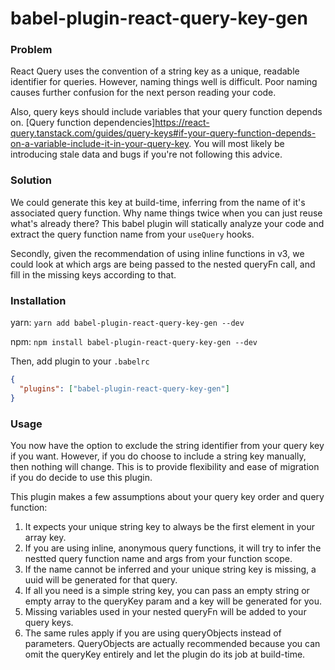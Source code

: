 # babel-plugin-react-query-key-gen

### Problem

React Query uses the convention of a string key as a unique, readable identifier for queries. However, naming things well is difficult.
Poor naming causes further confusion for the next person reading your code.

Also, query keys should include variables that your query function depends on. [Query function dependencies]https://react-query.tanstack.com/guides/query-keys#if-your-query-function-depends-on-a-variable-include-it-in-your-query-key. You will most likely be introducing stale data and bugs if you're not
following this advice.

### Solution

We could generate this key at build-time, inferring from the name of it's associated query function. Why name things twice when you can just
reuse what's already there? This babel plugin will statically analyze your code and extract the query function name from your `useQuery` hooks.

Secondly, given the recommendation of using inline functions in v3, we could look at which args are being passed to the nested queryFn call,
and fill in the missing keys according to that.

### Installation

yarn:
`yarn add babel-plugin-react-query-key-gen --dev`

npm:
`npm install babel-plugin-react-query-key-gen --dev`

Then, add plugin to your `.babelrc`

```json
{
  "plugins": ["babel-plugin-react-query-key-gen"]
}
```

### Usage

You now have the option to exclude the string identifier from your query key if you want.
However, if you do choose to include a string key manually, then nothing will change.
This is to provide flexibility and ease of migration if you do decide to use this plugin.

This plugin makes a few assumptions about your query key order and query function:

1. It expects your unique string key to always be the first element in your array key.
2. If you are using inline, anonymous query functions, it will try to infer the nestted query function name and args from your function scope.
3. If the name cannot be inferred and your unique string key is missing, a uuid will be generated for that query.
4. If all you need is a simple string key, you can pass an empty string or empty array to the queryKey param and a key will be generated for you.
5. Missing variables used in your nested queryFn will be added to your query keys.
6. The same rules apply if you are using queryObjects instead of parameters. QueryObjects are actually recommended because you can omit the queryKey entirely and let the plugin do its job at build-time.
